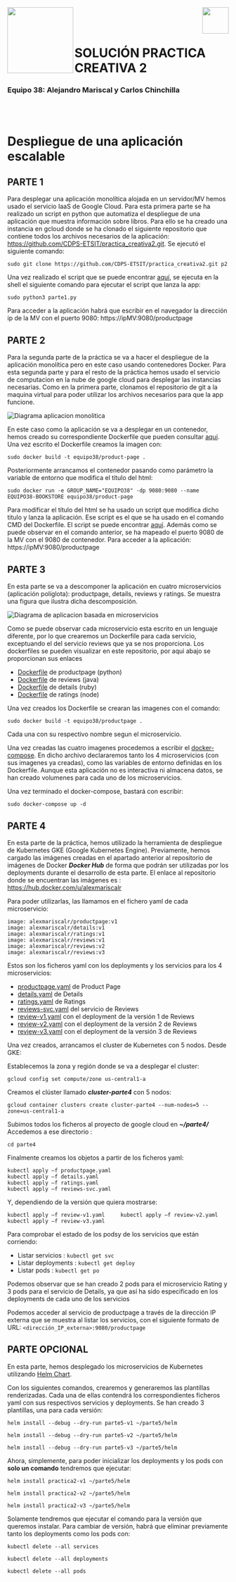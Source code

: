 <img  align="left" width="150" style="float: left;" src="https://www.upm.es/sfs/Rectorado/Gabinete%20del%20Rector/Logos/UPM/CEI/LOGOTIPO%20leyenda%20color%20JPG%20p.png">
<img  align="right" width="60" style="float: right;" src="https://www.dit.upm.es/images/dit08.gif">

<br/><br/>
# SOLUCIÓN PRACTICA CREATIVA 2
### Equipo 38: Alejandro Mariscal y Carlos Chinchilla
<br/><br/>

# Despliegue de una aplicación escalable

## PARTE 1

Para desplegar una aplicación monolítica alojada en un servidor/MV hemos usado el servicio IaaS de Google Cloud. Para esta primera parte se ha realizado un script en python que automatiza el despliegue de una aplicación que muestra información sobre libros. Para ello se ha creado una instancia en gcloud donde se ha clonado el siguiente repositorio que contiene todos los archivos necesarios de la aplicación: <https://github.com/CDPS-ETSIT/practica_creativa2.git>. Se ejecutó el siguiente comando:

```
sudo git clone https://github.com/CDPS-ETSIT/practica_creativa2.git p2
```

Una vez realizado el script que se puede encontrar [aquí](./ARCHIVOS/PARTE1/parte1.py), se ejecuta en la shell el siguiente comando para ejecutar el script que lanza la app:

```
sudo python3 parte1.py
```
Para acceder a la aplicación habrá que escribir en el navegador la dirección ip de la MV con el puerto 9080: https://ipMV:9080/productpage

## PARTE 2

Para la segunda parte de la práctica se va a hacer el despliegue de la aplicación monolítica pero en este caso usando contenedores Docker. Para esta segunda parte y para el resto de la práctica hemos usado el servicio de computacion en la nube de google cloud para desplegar las instancias necesarias. Como en la primera parte, clonamos el repositorio de git a la maquina virtual para poder utilizar los archivos necesarios para que la app funcione. 

![Diagrama aplicacion monolitica](./images/app-monolith.png)

En este caso como la aplicación se va a desplegar en un contenedor, hemos creado su correspondiente Dockerfile que pueden consultar [aquí](./ARCHIVOS/PARTE2/Dockerfile.txt). Una vez escrito el Dockerfile creamos la imagen con:
```
sudo docker build -t equipo38/product-page .
```
Posteriormente arrancamos el contenedor pasando como parámetro la variable de entorno que modifica el título del html:
```
sudo docker run -e GROUP_NAME="EQUIPO38" -dp 9080:9080 --name EQUIPO38-BOOKSTORE equipo38/product-page
```
Para modificar el título del html se ha usado un script que modifica dicho titulo y lanza la aplicación. Ese script es el que se ha usado en el comando CMD del Dockerfile. El script se puede encontrar [aquí](./ARCHIVOS/PARTE2/edithtml.py). Además como se puede observar en el comando anterior, se ha mapeado el puerto 9080 de la MV con el 9080 de contenedor. Para acceder a la aplicación: https://ipMV:9080/productpage

## PARTE 3

En esta parte se va a descomponer la aplicación en cuatro microservicios (aplicación políglota): productpage, details, reviews y ratings. Se muestra una figura que ilustra dicha descomposición.

![Diagrama de aplicacion basada en microservicios](./images/app-microservices.png)

Como se puede observar cada microservicio esta escrito en un lenguaje diferente, por lo que crearemos un Dockerfile para cada servicio, exceptuando el del servicio reviews que ya se nos proporciona. Los dockerfiles se pueden visualizar en este repositorio, por aqui abajo se proporcionan sus enlaces

- [Dockerfile](./ARCHIVOS/PARTE3/Dockerfile-Productpage.txt) de productpage (python)
- [Dockerfile](./ARCHIVOS/PARTE3/Dockerfile-Reviews.txt) de reviews (java)
- [Dockerfile](./ARCHIVOS/PARTE3/Dockerfile-Details.txt) de details (ruby)
- [Dockerfile](./ARCHIVOS/PARTE3/Dockerfile-Ratings.txt) de ratings (node)

Una vez creados los Dockerfile se crearan las imagenes con el comando:
```
sudo docker build -t equipo38/productpage .
```
Cada una con su respectivo nombre segun el microservicio.

Una vez creadas las cuatro imagenes procedemos a escribir el [docker-compose](./ARCHIVOS/PARTE3/docker-compose.yml). En dicho archivo declararemos tanto los 4 microservicios (con sus imagenes ya creadas), como las variables de entorno definidas en los Dockerfile. Aunque esta aplicación no es interactiva ni almacena datos, se han creado volumenes para cada uno de los microservicios. 

Una vez terminado el docker-compose, bastará con escribir:
```
sudo docker-compose up -d
```

## PARTE 4
En esta parte de la práctica, hemos utilizado la herramienta de despliegue de Kubernetes GKE (Google Kubernetes Engine). Previamente, hemos cargado las imágenes creadas en el apartado anterior al repositorio de imágenes de Docker ***Docker Hub*** de forma que podrán ser utilizadas por los deployments durante el desarrollo de esta parte. El enlace al repositorio donde se encuentran las imágenes es : https://hub.docker.com/u/alexmariscalr

Para poder utilizarlas, las llamamos en el fichero yaml de cada microservicio:

```
image: alexmariscalr/productpage:v1
image: alexmariscalr/details:v1
image: alexmariscalr/ratings:v1
image: alexmariscalr/reviews:v1
image: alexmariscalr/reviews:v2
image: alexmariscalr/reviews:v3
```

Estos son los ficheros yaml con los deployments y los servicios para los 4 microservicios:

- [productpage.yaml](./ARCHIVOS/PARTE4/productpage.yaml) de Product Page
- [details.yaml](./ARCHIVOS/PARTE4/details.yaml) de Details
- [ratings.yaml](./ARCHIVOS/PARTE4/ratings.yaml) de Ratings
- [reviews-svc.yaml](./ARCHIVOS/PARTE4/reviews-svc.yaml) del servicio de Reviews
- [review-v1.yaml](./ARCHIVOS/PARTE4/productpage.yaml) con el deployment de la versión 1 de Reviews
- [review-v2.yaml](./ARCHIVOS/PARTE4/review-v2.yaml) con el deployment de la versión 2 de Reviews
- [review-v3.yaml](./ARCHIVOS/PARTE4/review-v3.yaml) con el deployment de la versión 3 de Reviews

Una vez creados, arrancamos el cluster de Kubernetes con 5 nodos. Desde GKE:

Establecemos la zona y región donde se va a desplegar el cluster:
```
gcloud config set compute/zone us-central1-a 
```

Creamos el clúster llamado ***cluster-parte4*** con 5 nodos:
```
gcloud container clusters create cluster-parte4 --num-nodes=5 --zone=us-central1-a
```

Subimos todos los ficheros al proyecto de google cloud en ***~/parte4/***
Accedemos a ese directorio : 
```
cd parte4
```
Finalmente creamos los objetos a partir de los ficheros yaml: 
```
kubectl apply –f productpage.yaml
kubectl apply –f details.yaml
kubectl apply –f ratings.yaml
kubectl apply –f reviews-svc.yaml
```
Y, dependiendo de la versión que quiera mostrarse:
```
kubectl apply –f review-v1.yaml     kubectl apply –f review-v2.yaml     kubectl apply –f review-v3.yaml
```

Para comprobar el estado de los podsy de los servicios que están corriendo:
  - Listar servicios : ```kubectl get svc```
  - Listar deployments : ```kubectl get deploy```
  - Listar pods : ```kubectl get po```

Podemos observar que se han creado 2 pods para el microservicio Rating y 3 pods para el servicio de Details, ya que así ha sido especificado en los deployments de cada uno de los servicios      
  
Podemos acceder al servicio de productpage a través de la dirección IP externa que se muestra al listar los servicios, con el siguiente formato de URL:
```<dirección_IP_externa>:9080/productpage```



## PARTE OPCIONAL

En esta parte, hemos desplegado los microservicios de Kubernetes utilizando [Helm Chart](https://helm.sh/).

Con los siguientes comandos, crearemos y generaremos las plantillas renderizadas. Cada una de ellas contendrá los correspondientes ficheros yaml con sus respectivos servicios y deployments. Se han creado 3 plantillas, una para cada versión:

```
helm install --debug --dry-run parte5-v1 ~/parte5/helm
```
```
helm install --debug --dry-run parte5-v2 ~/parte5/helm
```
```
helm install --debug --dry-run parte5-v3 ~/parte5/helm
```

Ahora, simplemente, para poder inicializar los deployments y los pods con **solo un comando** tendremos que ejecutar:

```
helm install practica2-v1 ~/parte5/helm
```
```
helm install practica2-v2 ~/parte5/helm
```
```
helm install practica2-v3 ~/parte5/helm
```

Solamente tendremos que ejecutar el comando para la versión que queremos instalar. Para cambiar de versión, habrá que eliminar previamente tanto los deployments como los pods con:

```
kubectl delete --all services
```
```
kubectl delete --all deployments
```
```
kubectl delete --all pods
```
